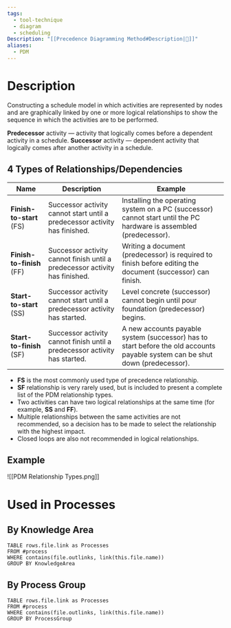 ```yaml
---
tags:
  - tool-technique
  - diagram
  - scheduling
Description: "[[Precedence Diagramming Method#Description|📝]]"
aliases:
  - PDM
---
```

# Description
Constructing a schedule model in which activities are represented by nodes and are graphically linked by one or more logical relationships to show the sequence in which the activities are to be performed.

**Predecessor** activity — activity that logically comes before a dependent activity in a schedule.
**Successor** activity — dependent activity that logically comes after another activity in a schedule.

## 4 Types of Relationships/Dependencies
| Name | Description | Example |
| ---- | ---- | ---- |
| **Finish-to-start** (FS) | Successor activity cannot start until a predecessor activity has finished. | Installing the operating system on a PC (successor) cannot start until the PC hardware is assembled (predecessor). |
| **Finish-to-finish** (FF) | Successor activity cannot finish until a predecessor activity has finished. | Writing a document (predecessor) is required to finish before editing the document (successor) can finish. |
| **Start-to-start** (SS) | Successor activity cannot start until a predecessor activity has started. | Level concrete (successor) cannot begin until pour foundation (predecessor) begins. |
| **Start-to-finish** (SF) | Successor activity cannot finish until a predecessor activity has started. | A new accounts payable system (successor) has to start before the old accounts payable system can be shut down (predecessor). |
- **FS** is the most commonly used type of precedence relationship.
- **SF** relationship is very rarely used, but is included to present a complete list of the PDM relationship types.
- Two activities can have two logical relationships at the same time (for example, **SS** and **FF**).
- Multiple relationships between the same activities are not recommended, so a decision has to be made to select the relationship with the highest impact.
- Closed loops are also not recommended in logical relationships.
## Example
![[PDM Relationship Types.png]]
# Used in Processes
## By Knowledge Area
```dataview
TABLE rows.file.link as Processes
FROM #process 
WHERE contains(file.outlinks, link(this.file.name))
GROUP BY KnowledgeArea
```
## By Process Group
```dataview
TABLE rows.file.link as Processes
FROM #process 
WHERE contains(file.outlinks, link(this.file.name))
GROUP BY ProcessGroup
```


